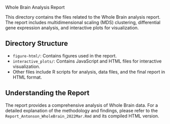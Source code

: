  Whole Brain Analysis Report

This directory contains the files related to the Whole Brain analysis report. The report includes multidimensional scaling (MDS) clustering, differential gene expression analysis, and interactive plots for visualization.

## Directory Structure

- `figure-html/`: Contains figures used in the report.
- `interactive_plots/`: Contains JavaScript and HTML files for interactive visualization.
- Other files include R scripts for analysis, data files, and the final report in HTML format.

## Understanding the Report

The report provides a comprehensive analysis of Whole Brain data. For a detailed explanation of the methodology and findings, please refer to the `Report_Antonson_WholeBrain_2022Mar.Rmd` and its compiled HTML version.